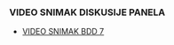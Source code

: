 ### VIDEO SNIMAK DISKUSIJE PANELA 

- [VIDEO SNIMAK BDD 7 ](https://youtu.be/Rl3n9TR1778?si=NksX8m64wUTZEVKO)